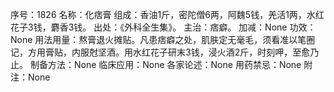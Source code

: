 序号：1826
名称：化痞膏
组成：香油1斤，密陀僧6两，阿魏5钱，羌活1两，水红花子3钱，麝香3钱。
出处：《外科全生集》。
主治：痞癖。
加减：None
功效：None
用法用量：熬膏退火摊贴。凡患痞癖之处，肌肤定无毫毛，须看准以笔圈记，方用膏贴，内服尅坚酒。用水红花子研末3钱，浸火酒2斤，时刻呷，至愈乃止。
制备方法：None
临床应用：None
各家论述：None
用药禁忌：None
附注：None
